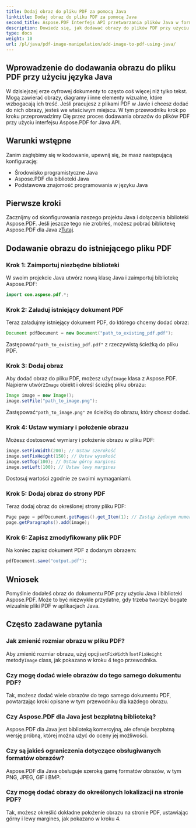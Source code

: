 ```yaml
---
title: Dodaj obraz do pliku PDF za pomocą Java
linktitle: Dodaj obraz do pliku PDF za pomocą Java
second_title: Aspose.PDF Interfejs API przetwarzania plików Java w formacie Java
description: Dowiedz się, jak dodawać obrazy do plików PDF przy użyciu języka Java, korzystając z naszego przewodnika krok po kroku. Bez wysiłku wzbogacaj swoje dokumenty PDF o elementy wizualne.
type: docs
weight: 10
url: /pl/java/pdf-image-manipulation/add-image-to-pdf-using-java/
---
```


## Wprowadzenie do dodawania obrazu do pliku PDF przy użyciu języka Java

W dzisiejszej erze cyfrowej dokumenty to często coś więcej niż tylko tekst. Mogą zawierać obrazy, diagramy i inne elementy wizualne, które wzbogacają ich treść. Jeśli pracujesz z plikami PDF w Javie i chcesz dodać do nich obrazy, jesteś we właściwym miejscu. W tym przewodniku krok po kroku przeprowadzimy Cię przez proces dodawania obrazów do plików PDF przy użyciu interfejsu Aspose.PDF for Java API.

## Warunki wstępne

Zanim zagłębimy się w kodowanie, upewnij się, że masz następującą konfigurację:

- Środowisko programistyczne Java
- Aspose.PDF dla biblioteki Java
- Podstawowa znajomość programowania w języku Java

## Pierwsze kroki

Zacznijmy od skonfigurowania naszego projektu Java i dołączenia biblioteki Aspose.PDF. Jeśli jeszcze tego nie zrobiłeś, możesz pobrać bibliotekę Aspose.PDF dla Java z[Tutaj](https://releases.aspose.com/pdf/java/).

## Dodawanie obrazu do istniejącego pliku PDF

### Krok 1: Zaimportuj niezbędne biblioteki

W swoim projekcie Java utwórz nową klasę Java i zaimportuj bibliotekę Aspose.PDF:

```java
import com.aspose.pdf.*;
```

### Krok 2: Załaduj istniejący dokument PDF

Teraz załadujmy istniejący dokument PDF, do którego chcemy dodać obraz:

```java
Document pdfDocument = new Document("path_to_existing_pdf.pdf");
```

 Zastępować`"path_to_existing_pdf.pdf"` z rzeczywistą ścieżką do pliku PDF.

### Krok 3: Dodaj obraz

 Aby dodać obraz do pliku PDF, możesz użyć`Image` klasa z Aspose.PDF. Najpierw utwórz`Image` obiekt i określ ścieżkę pliku obrazu:

```java
Image image = new Image();
image.setFile("path_to_image.png");
```

 Zastępować`"path_to_image.png"` ze ścieżką do obrazu, który chcesz dodać.

### Krok 4: Ustaw wymiary i położenie obrazu

Możesz dostosować wymiary i położenie obrazu w pliku PDF:

```java
image.setFixWidth(200); // Ustaw szerokość
image.setFixHeight(150); // Ustaw wysokość
image.setTop(100); // Ustaw górny margines
image.setLeft(100); // Ustaw lewy margines
```

Dostosuj wartości zgodnie ze swoimi wymaganiami.

### Krok 5: Dodaj obraz do strony PDF

Teraz dodaj obraz do określonej strony pliku PDF:

```java
Page page = pdfDocument.getPages().get_Item(1); // Zastąp żądanym numerem strony
page.getParagraphs().add(image);
```

### Krok 6: Zapisz zmodyfikowany plik PDF

Na koniec zapisz dokument PDF z dodanym obrazem:

```java
pdfDocument.save("output.pdf");
```

## Wniosek

Pomyślnie dodałeś obraz do dokumentu PDF przy użyciu Java i biblioteki Aspose.PDF. Może to być niezwykle przydatne, gdy trzeba tworzyć bogate wizualnie pliki PDF w aplikacjach Java.

## Często zadawane pytania

### Jak zmienić rozmiar obrazu w pliku PDF?

 Aby zmienić rozmiar obrazu, użyj opcji`setFixWidth` I`setFixHeight` metody`Image` class, jak pokazano w kroku 4 tego przewodnika.

### Czy mogę dodać wiele obrazów do tego samego dokumentu PDF?

Tak, możesz dodać wiele obrazów do tego samego dokumentu PDF, powtarzając kroki opisane w tym przewodniku dla każdego obrazu.

### Czy Aspose.PDF dla Java jest bezpłatną biblioteką?

Aspose.PDF dla Java jest biblioteką komercyjną, ale oferuje bezpłatną wersję próbną, której można użyć do oceny jej możliwości.

### Czy są jakieś ograniczenia dotyczące obsługiwanych formatów obrazów?

Aspose.PDF dla Java obsługuje szeroką gamę formatów obrazów, w tym PNG, JPEG, GIF i BMP.

### Czy mogę dodać obrazy do określonych lokalizacji na stronie PDF?

Tak, możesz określić dokładne położenie obrazu na stronie PDF, ustawiając górny i lewy margines, jak pokazano w kroku 4.